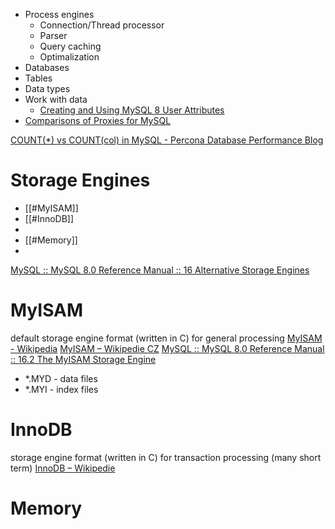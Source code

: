 - Process engines
  - Connection/Thread processor
  - Parser
  - Query caching
  - Optimalization
- Databases
- Tables
- Data types
- Work with data
  - [Creating and Using MySQL 8 User Attributes](https://www.percona.com/blog/creating-and-using-mysql-8-user-attributes/)
- [Comparisons of Proxies for MySQL](https://www.percona.com/blog/comparisons-of-proxies-for-mysql/)

[COUNT(\*) vs COUNT(col) in MySQL - Percona Database Performance Blog](https://www.percona.com/blog/count-vs-countcol-in-mysql/)
# Storage Engines

- [[#MyISAM]]
- [[#InnoDB]]
- 
- [[#Memory]]
- 

[MySQL :: MySQL 8.0 Reference Manual :: 16 Alternative Storage Engines](https://dev.mysql.com/doc/refman/8.0/en/storage-engines.html)

# MyISAM

default storage engine format (written in C) for general processing
[MyISAM - Wikipedia](https://en.wikipedia.org/wiki/MyISAM) [MyISAM – Wikipedie CZ](https://cs.wikipedia.org/wiki/MyISAM)
[MySQL :: MySQL 8.0 Reference Manual :: 16.2 The MyISAM Storage Engine](https://dev.mysql.com/doc/refman/8.0/en/myisam-storage-engine.html)

- \*.MYD - data files
- \*.MYI - index files


# InnoDB

storage engine format (written in C) for transaction processing (many short term)
[InnoDB – Wikipedie](https://cs.wikipedia.org/wiki/InnoDB)




# Memory


